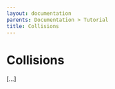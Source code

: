 ```yaml
---
layout: documentation
parents: Documentation > Tutorial
title: Collisions
---
```


# Collisions

[...]
